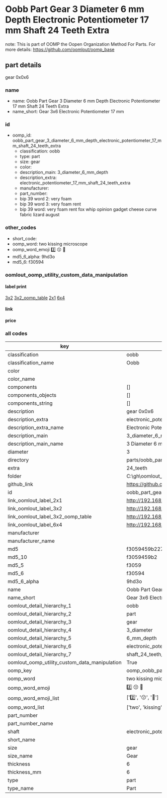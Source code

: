 # Oobb Part Gear 3 Diameter 6 mm Depth Electronic Potentiometer 17 mm Shaft 24 Teeth Extra  

note: This is part of OOMP the Oopen Organization Method For Parts. For more details: https://github.com/oomlout/oomp_base

##  part details
  



gear 0x0x6



### name
* name: Oobb Part Gear 3 Diameter 6 mm Depth Electronic Potentiometer 17 mm Shaft 24 Teeth Extra
* name_short: Gear 3x6 Electronic Potentiometer 17 mm
### id
* oomp_id: oobb_part_gear_3_diameter_6_mm_depth_electronic_potentiometer_17_mm_shaft_24_teeth_extra
  * classification: oobb
  * type: part
  * size: gear
  * color: 
  * description_main: 3_diameter_6_mm_depth
  * description_extra: electronic_potentiometer_17_mm_shaft_24_teeth_extra
  * manufacturer: 
  * part_number: 
  * bip 39 word 2: very foam
  * bip 39 word 3: very foam rent
  * bip 39 word: very foam rent fox whip opinion gadget cheese curve fabric lizard august

### other_codes
* short_code: 
* oomp_word: two kissing microscope
* oomp_word_emoji :two: :kissing: :microscope:
* md5_6_alpha: 9hd3o
* md5_6: f30594






### oomlout_oomp_utility_custom_data_manipulation
#### label print
[3x2](http://192.168.1.245:1112/?label=oomp%209hd3o)
[3x2_oomp_table](http://192.168.1.108:1112/?label=oomp%209hd3o)
[2x1](http://192.168.1.242:1112/?label=oomp%209hd3o)
[6x4](http://192.168.1.55:1112/?label=oomp%209hd3o)    

#### link

                              

#### price







### all codes 
| key | value |  
| --- | --- |  
| classification | oobb |  
| classification_name | Oobb |  
| color |  |  
| color_name |  |  
| components | [] |  
| components_objects | [] |  
| components_string | [] |  
| description | gear 0x0x6 |  
| description_extra | electronic_potentiometer_17_mm_shaft_24_teeth_extra |  
| description_extra_name | Electronic Potentiometer 17 mm Shaft 24 Teeth Extra |  
| description_main | 3_diameter_6_mm_depth |  
| description_main_name | 3 Diameter 6 mm Depth |  
| diameter | 3 |  
| directory | parts/oobb_part_gear_3_diameter_6_mm_depth_electronic_potentiometer_17_mm_shaft_24_teeth_extra |  
| extra | 24_teeth |  
| folder | C:\gh\oomlout_oobb_version_4_generated_parts\things\oobb_part_gear_3_diameter_6_mm_depth_electronic_potentiometer_17_mm_shaft_24_teeth_extra |  
| github_link | https://github.com/oomlout/oomlout_oomp_part_src/tree/main/parts/oobb_part_gear_3_diameter_6_mm_depth_electronic_potentiometer_17_mm_shaft_24_teeth_extra |  
| id | oobb_part_gear_3_diameter_6_mm_depth_electronic_potentiometer_17_mm_shaft_24_teeth_extra |  
| link_oomlout_label_2x1 | http://192.168.1.242:1112/?label=oomp%209hd3o |  
| link_oomlout_label_3x2 | http://192.168.1.245:1112/?label=oomp%209hd3o |  
| link_oomlout_label_3x2_oomp_table | http://192.168.1.108:1112/?label=oomp%209hd3o |  
| link_oomlout_label_6x4 | http://192.168.1.55:1112/?label=oomp%209hd3o |  
| manufacturer |  |  
| manufacturer_name |  |  
| md5 | f3059459b2272bd66dfd35c56c968797 |  
| md5_10 | f3059459b2 |  
| md5_5 | f3059 |  
| md5_6 | f30594 |  
| md5_6_alpha | 9hd3o |  
| name | Oobb Part Gear 3 Diameter 6 mm Depth Electronic Potentiometer 17 mm Shaft 24 Teeth Extra |  
| name_short | Gear 3x6 Electronic Potentiometer 17 mm |  
| oomlout_detail_hierarchy_1 | oobb |  
| oomlout_detail_hierarchy_2 | part |  
| oomlout_detail_hierarchy_3 | gear |  
| oomlout_detail_hierarchy_4 | 3_diameter |  
| oomlout_detail_hierarchy_5 | 6_mm_depth |  
| oomlout_detail_hierarchy_6 | electronic_potentiometer_17_mm |  
| oomlout_detail_hierarchy_7 | shaft_24_teeth_extra |  
| oomlout_oomp_utility_custom_data_manipulation | True |  
| oomp_key | oomp_oobb_part_gear_3_diameter_6_mm_depth_electronic_potentiometer_17_mm_shaft_24_teeth_extra |  
| oomp_word | two kissing microscope |  
| oomp_word_emoji | :two: :kissing: :microscope: |  
| oomp_word_emoji_list | [':two:', ':kissing:', ':microscope:'] |  
| oomp_word_list | ['two', 'kissing', 'microscope'] |  
| part_number |  |  
| part_number_name |  |  
| shaft | electronic_potentiometer_17_mm |  
| short_name |  |  
| size | gear |  
| size_name | Gear |  
| thickness | 6 |  
| thickness_mm | 6 |  
| type | part |  
| type_name | Part |  
